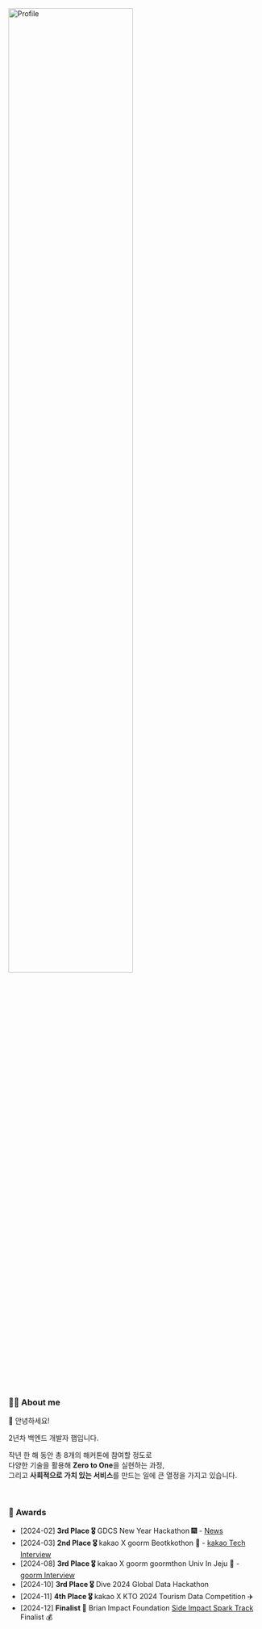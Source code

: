 <a title="h-beeen" href="https://github.com/h-beeen">
  <picture>
    <source media="(prefers-color-scheme: dark)" srcset="https://capsule-render.vercel.app/api?type=venom&height=300&color=gradient&text=h-beeen&desc=Back-End%20Developer&section=header&reversal=false&textBg=false&fontColor=ffffff&fontSize=100&fontAlign=74.5&animation=twinkling&descAlignY=64&descAlign=63" width="70%">
    <img alt="Profile" src="https://capsule-render.vercel.app/api?type=venom&height=300&color=gradient&text=h-beeen&desc=Back-End%20Developer&section=header&reversal=false&textBg=false&fontColor=000000&fontSize=100&fontAlign=74.5&animation=twinkling&descAlignY=64&descAlign=63" width="70%">
  </picture>
</a>

### 🧑‍💻 About me

👋 안녕하세요!

2년차 백엔드 개발자 햅입니다.

작년 한 해 동안 총 8개의 해커톤에 참여할 정도로  
다양한 기술을 활용해 **Zero to One**을 실현하는 과정,  
그리고 **사회적으로 가치 있는 서비스**를 만드는 일에 큰 열정을 가지고 있습니다.

<br>

### 🏅 Awards


- [2024-02] **3rd Place 🎖️** GDCS New Year Hackathon 🎆 - [News](https://news.cau.ac.kr/cms/FR_CON/BoardView.do?BBS_SEQ=7816&MENU_ID=10)
- [2024-03] **2nd Place 🎖️** kakao X goorm Beotkkothon 🌸 - [kakao Tech Interview](https://www.youtube.com/watch?v=AqTSrinWXNs&t=96s)
- [2024-08] **3rd Place 🎖️** kakao X goorm goormthon Univ In Jeju 🍊 - [goorm Interview](https://www.youtube.com/watch?v=-tKYqBW6Vk8&t=238s)
- [2024-10] **3rd Place 🎖️** Dive 2024 Global Data Hackathon
- [2024-11] **4th Place 🎖️** kakao X KTO 2024 Tourism Data Competition ✈️
- [2024-12] **Finalist 🌟** Brian Impact Foundation [Side Impact Spark Track](https://www.sideimpact.io/landing/round01) Finalist 💰
